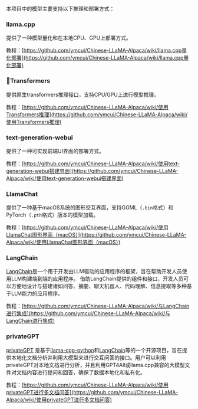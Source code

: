 本项目中的模型主要支持以下推理和部署方式：

### llama.cpp
提供了一种模型量化和在本地CPU、GPU上部署方式。

教程：[https://github.com/ymcui/Chinese-LLaMA-Alpaca/wiki/llama.cpp量化部署](https://github.com/ymcui/Chinese-LLaMA-Alpaca/wiki/llama.cpp量化部署)

### 🤗Transformers
提供原生transformers推理接口，支持CPU/GPU上进行模型推理。

教程：[https://github.com/ymcui/Chinese-LLaMA-Alpaca/wiki/使用Transformers推理](https://github.com/ymcui/Chinese-LLaMA-Alpaca/wiki/使用Transformers推理)

### text-generation-webui
提供了一种可实现前端UI界面的部署方式。

教程：[https://github.com/ymcui/Chinese-LLaMA-Alpaca/wiki/使用text-generation-webui搭建界面](https://github.com/ymcui/Chinese-LLaMA-Alpaca/wiki/使用text-generation-webui搭建界面)

### LlamaChat
提供了一种基于macOS系统的图形交互界面，支持GGML（`.bin`格式）和PyTorch（`.pth`格式）版本的模型加载。

教程：[https://github.com/ymcui/Chinese-LLaMA-Alpaca/wiki/使用LlamaChat图形界面（macOS）](https://github.com/ymcui/Chinese-LLaMA-Alpaca/wiki/使用LlamaChat图形界面（macOS）)

### LangChain
[LangChain](https://github.com/hwchase17/langchain)是一个用于开发由LLM驱动的应用程序的框架，旨在帮助开发人员使用LLM构建端到端的应用程序。
借助LangChain提供的组件和接口，开发人员可以方便地设计与搭建诸如问答、摘要、聊天机器人、代码理解、信息提取等多种基于LLM能力的应用程序。

教程：[https://github.com/ymcui/Chinese-LLaMA-Alpaca/wiki/与LangChain进行集成](https://github.com/ymcui/Chinese-LLaMA-Alpaca/wiki/与LangChain进行集成)

### privateGPT
[privateGPT](https://github.com/imartinez/privateGPT) 是基于[llama-cpp-python](https://github.com/abetlen/llama-cpp-python)和[LangChain](https://github.com/hwchase17/langchain)等的一个开源项目，旨在提供本地化文档分析并利用大模型来进行交互问答的接口。用户可以利用privateGPT对本地文档进行分析，并且利用GPT4All或llama.cpp兼容的大模型文件对文档内容进行提问和回答，确保了数据本地化和私有化。

教程：[https://github.com/ymcui/Chinese-LLaMA-Alpaca/wiki/使用privateGPT进行多文档问答](https://github.com/ymcui/Chinese-LLaMA-Alpaca/wiki/使用privateGPT进行多文档问答)
